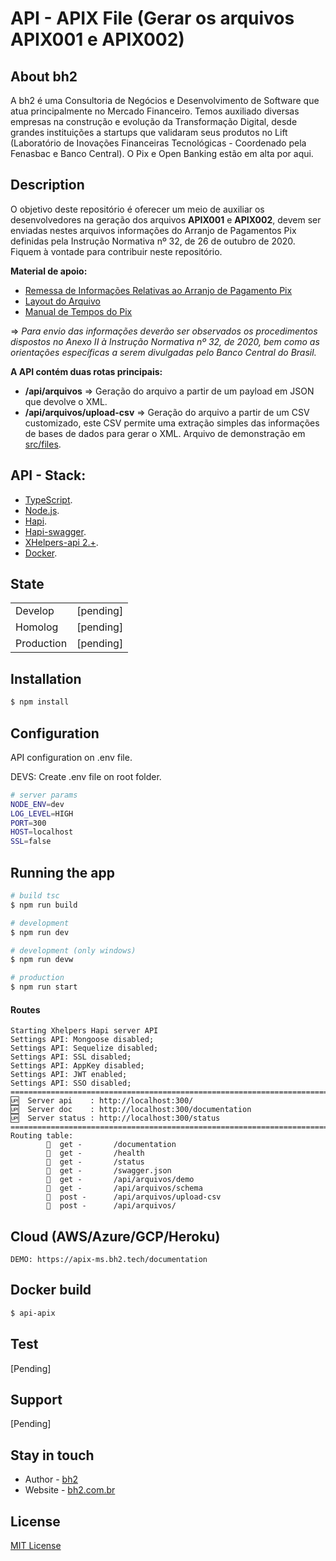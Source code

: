 # API - APIX File (Gerar os arquivos APIX001 e APIX002)

## About bh2

A bh2 é uma Consultoria de Negócios e Desenvolvimento de Software que atua principalmente no Mercado Financeiro. Temos auxiliado diversas empresas na construção e evolução da Transformação Digital, desde grandes instituições a startups que validaram seus produtos no Lift (Laboratório de Inovações Financeiras Tecnológicas - Coordenado pela Fenasbac e Banco Central). O Pix e Open Banking estão em alta por aqui. 

## Description

O objetivo deste repositório é oferecer um  meio de auxiliar os desenvolvedores na geração dos arquivos **APIX001** e **APIX002**, devem ser enviadas nestes arquivos informações do Arranjo de Pagamentos Pix definidas pela Instrução Normativa nº 32, de 26 de outubro de 2020. Fiquem à vontade para contribuir neste repositório.

**Material de apoio:**

- [Remessa de Informações Relativas ao Arranjo de Pagamento Pix](https://www.bcb.gov.br/content/estabilidadefinanceira/pix/Remessa_informacoes_Pix/Informacoes_Pix_sob_demanda.pdf)
- [Layout do Arquivo](https://www.bcb.gov.br/content/estabilidadefinanceira/pix/Remessa_informacoes_Pix/APIX001.xlsx)
- [Manual de Tempos do Pix](https://www.bcb.gov.br/content/estabilidadefinanceira/pix/Regulamento_Pix/IX_ManualdeTemposdoPix_versao2-1.pdf)

=> *Para envio das informações deverão ser observados os procedimentos dispostos no Anexo II à Instrução Normativa nº 32, de 2020, bem como as orientações específicas a serem divulgadas pelo Banco Central do Brasil.*

**A API contém duas rotas principais:**

- **/api/arquivos** => Geração do arquivo a partir de um payload em JSON que devolve o XML.
- **/api/arquivos/upload-csv** => Geração do arquivo a partir de um CSV customizado, este CSV permite uma extração simples das informações de bases de dados para gerar o XML. Arquivo de demonstração em [src/files](https://github.com/bh2tech/bh2_apix_ms/tree/master/src/files).

## API - Stack:

- [TypeScript](https://www.typescriptlang.org/).
- [Node.js](https://nodejs.org/).
- [Hapi](https://hapi.dev/).
- [Hapi-swagger](https://github.com/glennjones/hapi-swagger).
- [XHelpers-api 2.+](https://www.npmjs.com/package/xhelpers-api).
- [Docker](https://www.docker.com/).

## State

|            |           |
| ---------- | --------- |
| Develop    | [pending] |
| Homolog    | [pending] |
| Production | [pending] |

## Installation

```bash
$ npm install
```

## Configuration

API configuration on .env file.

DEVS: Create .env file on root folder.

```bash
# server params
NODE_ENV=dev
LOG_LEVEL=HIGH
PORT=300
HOST=localhost
SSL=false

```

## Running the app

```bash
# build tsc
$ npm run build

# development 
$ npm run dev

# development (only windows)
$ npm run devw

# production
$ npm run start
```

#### Routes

```code
Starting Xhelpers Hapi server API
Settings API: Mongoose disabled;
Settings API: Sequelize disabled;
Settings API: SSL disabled;
Settings API: AppKey disabled;
Settings API: JWT enabled;
Settings API: SSO disabled;
====================================================================================================
🆙  Server api    : http://localhost:300/
🆙  Server doc    : http://localhost:300/documentation
🆙  Server status : http://localhost:300/status
====================================================================================================
Routing table:
        🔎  get -       /documentation
        🔎  get -       /health
        🔎  get -       /status
        🔎  get -       /swagger.json
        🔎  get -       /api/arquivos/demo
        🔎  get -       /api/arquivos/schema
        📄  post -      /api/arquivos/upload-csv
        📄  post -      /api/arquivos/
```

## Cloud (AWS/Azure/GCP/Heroku)

```
DEMO: https://apix-ms.bh2.tech/documentation
```

## Docker build

```bash
$ api-apix
```

## Test

[Pending]

## Support

[Pending]

## Stay in touch

- Author - [bh2](https://github.com/orgs/bh2tech)
- Website - [bh2.com.br](https://bh2.com.br)

## License

[MIT License](https://github.com/bh2tech/bh2_apix_ms/blob/master/LICENSE)